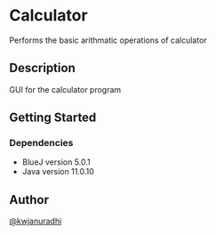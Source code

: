 # Calculator

Performs the basic arithmatic operations of calculator

## Description

GUI for the calculator program

## Getting Started

### Dependencies

* BlueJ version 5.0.1 
* Java version 11.0.10

## Author

[@kwjanuradhi](https://github.com/kwjanuradhi)

